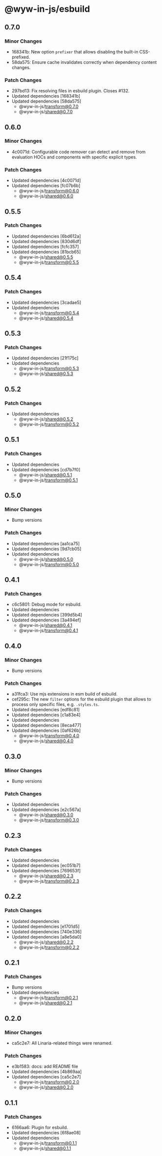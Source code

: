 # @wyw-in-js/esbuild

## 0.7.0

### Minor Changes

- 168341b: New option `prefixer` that allows disabling the built-in CSS-prefixed.
- 58da575: Ensure cache invalidates correctly when dependency content changes.

### Patch Changes

- 297bd13: Fix resolving files in esbuild plugin. Closes #132.
- Updated dependencies [168341b]
- Updated dependencies [58da575]
  - @wyw-in-js/transform@0.7.0
  - @wyw-in-js/shared@0.7.0

## 0.6.0

### Minor Changes

- 4c0071d: Configurable code remover can detect and remove from evaluation HOCs and components with specific explicit types.

### Patch Changes

- Updated dependencies [4c0071d]
- Updated dependencies [fc07b6b]
  - @wyw-in-js/transform@0.6.0
  - @wyw-in-js/shared@0.6.0

## 0.5.5

### Patch Changes

- Updated dependencies [6bd612a]
- Updated dependencies [830d6df]
- Updated dependencies [fcfc357]
- Updated dependencies [81bcb65]
  - @wyw-in-js/shared@0.5.5
  - @wyw-in-js/transform@0.5.5

## 0.5.4

### Patch Changes

- Updated dependencies [3cadae5]
- Updated dependencies
  - @wyw-in-js/transform@0.5.4
  - @wyw-in-js/shared@0.5.4

## 0.5.3

### Patch Changes

- Updated dependencies [21f175c]
- Updated dependencies
  - @wyw-in-js/transform@0.5.3
  - @wyw-in-js/shared@0.5.3

## 0.5.2

### Patch Changes

- Updated dependencies
  - @wyw-in-js/shared@0.5.2
  - @wyw-in-js/transform@0.5.2

## 0.5.1

### Patch Changes

- Updated dependencies
- Updated dependencies [cd7b7f0]
  - @wyw-in-js/shared@0.5.1
  - @wyw-in-js/transform@0.5.1

## 0.5.0

### Minor Changes

- Bump versions

### Patch Changes

- Updated dependencies [aa1ca75]
- Updated dependencies [9d7cb05]
- Updated dependencies
  - @wyw-in-js/shared@0.5.0
  - @wyw-in-js/transform@0.5.0

## 0.4.1

### Patch Changes

- c6c5801: Debug mode for esbuild.
- Updated dependencies
- Updated dependencies [399d5b4]
- Updated dependencies [3a494ef]
  - @wyw-in-js/shared@0.4.1
  - @wyw-in-js/transform@0.4.1

## 0.4.0

### Minor Changes

- Bump versions

### Patch Changes

- a31fca3: Use mjs extensions in esm build of esbuild.
- cef295c: The new `filter` options for the esbuild plugin that allows to process only specific files, e.g. `.styles.ts`.
- Updated dependencies [edf8c81]
- Updated dependencies [c1a83e4]
- Updated dependencies
- Updated dependencies [8eca477]
- Updated dependencies [0af626b]
  - @wyw-in-js/transform@0.4.0
  - @wyw-in-js/shared@0.4.0

## 0.3.0

### Minor Changes

- Bump versions

### Patch Changes

- Updated dependencies
- Updated dependencies [e2c567a]
  - @wyw-in-js/shared@0.3.0
  - @wyw-in-js/transform@0.3.0

## 0.2.3

### Patch Changes

- Updated dependencies
- Updated dependencies [ec051b7]
- Updated dependencies [769653f]
  - @wyw-in-js/shared@0.2.3
  - @wyw-in-js/transform@0.2.3

## 0.2.2

### Patch Changes

- Updated dependencies
- Updated dependencies [e1701d5]
- Updated dependencies [740e336]
- Updated dependencies [a8e5da0]
  - @wyw-in-js/shared@0.2.2
  - @wyw-in-js/transform@0.2.2

## 0.2.1

### Patch Changes

- Bump versions
- Updated dependencies
  - @wyw-in-js/transform@0.2.1
  - @wyw-in-js/shared@0.2.1

## 0.2.0

### Minor Changes

- ca5c2e7: All Linaria-related things were renamed.

### Patch Changes

- e3b1583: docs: add README file
- Updated dependencies [4b869aa]
- Updated dependencies [ca5c2e7]
  - @wyw-in-js/transform@0.2.0
  - @wyw-in-js/shared@0.2.0

## 0.1.1

### Patch Changes

- 6166aa6: Plugin for esbuild.
- Updated dependencies [6f8ae08]
- Updated dependencies
  - @wyw-in-js/transform@0.1.1
  - @wyw-in-js/shared@0.1.1
